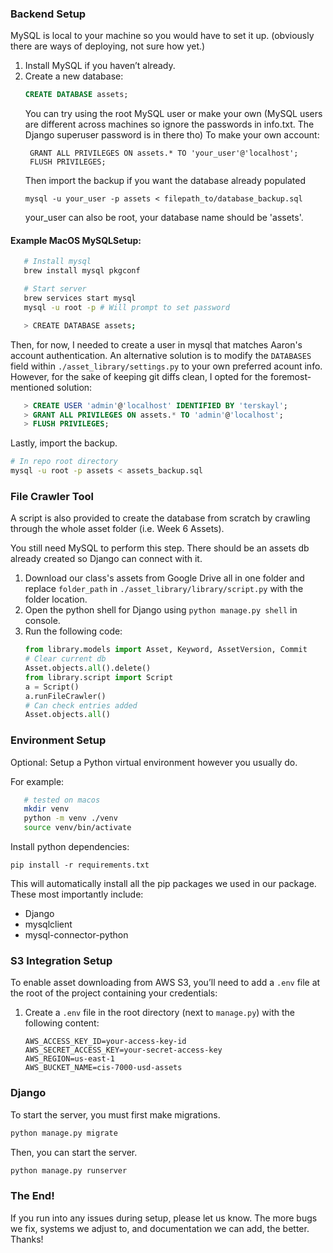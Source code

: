 ### Backend Setup

MySQL is local to your machine so you would have to set it up. (obviously there are ways of deploying, not sure how yet.)
1. Install MySQL if you haven’t already.
2. Create a new database:
   ```sql
   CREATE DATABASE assets;
   ```
   You can try using the root MySQL user or make your own (MySQL users are different across machines so ignore the passwords in info.txt. The Django superuser password is in there tho)
   To make your own account:
   ```CREATE USER 'your_user'@'localhost' IDENTIFIED BY 'your_password';
    GRANT ALL PRIVILEGES ON assets.* TO 'your_user'@'localhost';
    FLUSH PRIVILEGES;
   ```
   Then import the backup if you want the database already populated
   ```
   mysql -u your_user -p assets < filepath_to/database_backup.sql
   ```
   your_user can also be root, your database name should be 'assets'.

#### Example MacOS MySQLSetup:
   ```bash
      # Install mysql
      brew install mysql pkgconf

      # Start server
      brew services start mysql
      mysql -u root -p # Will prompt to set password

      > CREATE DATABASE assets;
   ```

   Then, for now, I needed to create a user in mysql that matches Aaron's account authentication. An alternative solution is to modify the `DATABASES` field within `./asset_library/settings.py` to your own preferred acount info. However, for the sake of keeping git diffs clean, I opted for the foremost-mentioned solution:
   
   ```sql
      > CREATE USER 'admin'@'localhost' IDENTIFIED BY 'terskayl';
      > GRANT ALL PRIVILEGES ON assets.* TO 'admin'@'localhost';
      > FLUSH PRIVILEGES;
   ```

   Lastly, import the backup.
   ```bash
   # In repo root directory
   mysql -u root -p assets < assets_backup.sql
   ```

### File Crawler Tool
  A script is also provided to create the database from scratch by crawling through the whole asset folder (i.e. Week 6 Assets).

  You still need MySQL to perform this step. There should be an assets db already created so Django can connect with it.

  1. Download our class's assets from Google Drive all in one folder and replace 
  `folder_path` in `./asset_library/library/script.py` with the folder location.
  2. Open the python shell for Django using `python manage.py shell` in console.
  3.  Run the following code:
      ```python
      from library.models import Asset, Keyword, AssetVersion, Commit
      # Clear current db
      Asset.objects.all().delete()
      from library.script import Script
      a = Script()
      a.runFileCrawler()
      # Can check entries added
      Asset.objects.all()
      ```
### Environment Setup
   Optional: Setup a Python virtual environment however you usually do.

   For example:
   ```bash
      # tested on macos
      mkdir venv
      python -m venv ./venv
      source venv/bin/activate
   ```

   Install python dependencies:

   `pip install -r requirements.txt`

   This will automatically install all the pip packages we used in our package. These most importantly include:
   - Django
   - mysqlclient
   - mysql-connector-python

### S3 Integration Setup

To enable asset downloading from AWS S3, you’ll need to add a `.env` file at the root of the project containing your credentials:

1. Create a `.env` file in the root directory (next to `manage.py`) with the following content:

   ```env
   AWS_ACCESS_KEY_ID=your-access-key-id
   AWS_SECRET_ACCESS_KEY=your-secret-access-key
   AWS_REGION=us-east-1
   AWS_BUCKET_NAME=cis-7000-usd-assets

### Django
   To start the server, you must first make migrations.
   ```bash
   python manage.py migrate
   ````

   Then, you can start the server.

   ```bash
   python manage.py runserver
   ```

### The End!
If you run into any issues during setup, please let us know. The more bugs we fix, systems we adjust to, and documentation we can add, the better. Thanks!